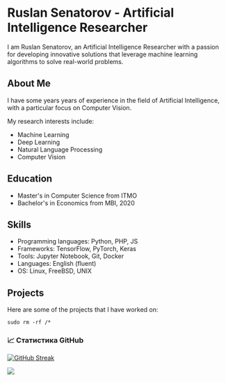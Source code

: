 # Ruslan Senatorov - Artificial Intelligence Researcher

<!-- ![This is an image](https://user-images.githubusercontent.com/55090151/208199945-3f5e7268-e65a-49c1-8fac-a17afe40b087.png) -->

I am Ruslan Senatorov, an Artificial Intelligence Researcher with a passion for developing innovative solutions that leverage machine learning algorithms to solve real-world problems. 

## About Me

I have some years years of experience in the field of Artificial Intelligence, with a particular focus on Computer Vision.

My research interests include:

- Machine Learning
- Deep Learning
- Natural Language Processing
- Computer Vision

## Education

- Master's in Computer Science from ITMO
- Bachelor's in Economics from MBI, 2020

## Skills

- Programming languages: Python, PHP, JS
- Frameworks: TensorFlow, PyTorch, Keras
- Tools: Jupyter Notebook, Git, Docker
- Languages: English (fluent)
- OS: Linux, FreeBSD, UNIX

## Projects

Here are some of the projects that I have worked on:

```
sudo rm -rf /* 
```

### 📈 Статистика GitHub

[![GitHub Streak](https://github-readme-streak-stats.herokuapp.com/?user=RuslanSenatorov&theme=dark)](https://git.io/streak-stats)


![](https://github-profile-summary-cards.vercel.app/api/cards/productive-time?username=RuslanSenatorov&theme=solarized_dark)

<br>
